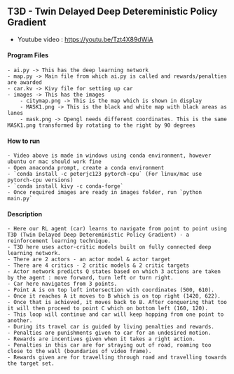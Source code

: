 ## T3D - Twin Delayed Deep Detereministic Policy Gradient

- Youtube video : https://youtu.be/Tzt4X89dWiA

#### Program Files

    - ai.py -> This has the deep learning network
    - map.py -> Main file from which ai.py is called and rewards/penalties are awarded
    - car.kv -> Kivy file for setting up car
    - images -> This has the images
        - citymap.png -> This is the map which is shown in display
        - MASK1.png -> This is the black and white map with black areas as lanes
        - mask.png -> Opengl needs different coordinates. This is the same MASK1.png transformed by rotating to the right by 90 degrees

#### How to run

    - Video above is made in windows using conda environment, however ubuntu or mac should work fine
    - Open anaconda prompt, create a conda environment
    - `conda install -c peterjc123 pytorch-cpu` (For linux/mac use pytorch-cpu versions)
    - `conda install kivy -c conda-forge`
    - Once required images are ready in images folder, run `python main.py`

#### Description

    - Here our RL agent (car) learns to navigate from point to point using T3D (Twin Delayed Deep Detereministic Policy Gradient) - a reinforcement learning technique.
    - T3D here uses actor-critic models built on fully connected deep learning network.
    - There are 2 actors - an actor model & actor target
    - There are 4 critics - 2 critic models & 2 critic targets
    - Actor network predicts Q states based on which 3 actions are taken by the agent : move forward, turn left or turn right.
    - Car here navigates from 3 points.
    - Point A is on top left intersection with coordinates (500, 610).
    - Once it reaches A it moves to B which is on top right (1420, 622).
    - Once that is achieved, it moves back to B. After conquering that too it will then proceed to point C which on bottom left (160, 120).
    - This loop will continue and car will keep hopping from one point to another.
    - During its travel car is guided by living penalties and rewards.
    - Penalties are punishments given to car for an undesired motion.
    - Rewards are incentives given when it takes a right action.
    - Penalties in this car are for straying out of road, roaming too close to the wall (boundaries of video frame).
    - Rewards given are for travelling through road and travelling towards the target set.
